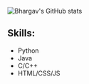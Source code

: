 ![Bhargav's GitHub stats](https://github-readme-stats.vercel.app/api?username=beranki&show_icons=true&theme=transparent)

## Skills:
- Python
- Java
- C/C++
- HTML/CSS/JS
